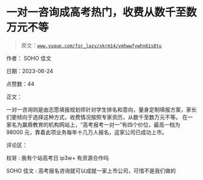 # 一对一咨询成高考热门，收费从数千至数万元不等

> 原文：[`www.yuque.com/for_lazy/xkrm14/vmhwwfywhn61s8tu`](https://www.yuque.com/for_lazy/xkrm14/vmhwwfywhn61s8tu)

作者： SOHO 佳文

日期：2023-06-24

点赞数：44

正文：

一对一咨询则是由志愿填报规划师针对学生排名和意向，量身定制填报方案，家长们更倾向于选择这种方式，收费情况按照专家资历，从数千至数万元不等。 在一家名为赢鼎教育的机构网站上，“高考报考一对一”有四个价位，最高一档为 98000 元，靠着此项业务每年十几万人报名，这家公司已成功上市。

评论区：

权哥 : 我有个站高考日 ip3w+ 有资源合作吗

SOHO 佳文 : 高考报名咨询就可以成就一家上市公司，可惜不是我们做的

